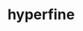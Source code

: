 ---
title: "hyperfine"
layout: cache
categories: [package, develop]
meta: {"compilers": ["apple-clang@16.0.0", "gcc@10.5.0", "gcc@13.3.0"], "num_specs": 22, "num_specs_by_stack": {"developer-tools-aarch64-linux-gnu": 7, "developer-tools-darwin": 8, "developer-tools-x86_64_v3-linux-gnu": 7, "root": 22}, "oss": ["centos7", "rhel8", "sequoia"], "platforms": ["darwin", "linux"], "stacks": ["developer-tools-aarch64-linux-gnu", "developer-tools-darwin", "developer-tools-x86_64_v3-linux-gnu", "root"], "targets": ["aarch64", "x86_64_v3"], "versions": ["1.18.0"]}
spec_details: [{"compiler": "apple-clang@16.0.0", "hash": "25uy2kxue2wp2kxk5lo4iwfvzc2ohpaz", "os": "sequoia", "platform": "darwin", "size": "-", "stacks": ["developer-tools-darwin", "root"], "target": "aarch64", "variants": ["build_system=cargo"], "versions": ["1.18.0"]}, {"compiler": "gcc@13.3.0", "hash": "2dklcr2iuzjy5p5tay2r5ja7l5ggchez", "os": "rhel8", "platform": "linux", "size": "-", "stacks": ["developer-tools-aarch64-linux-gnu", "root"], "target": "aarch64", "variants": ["build_system=cargo"], "versions": ["1.18.0"]}, {"compiler": "apple-clang@16.0.0", "hash": "2vtlkpcstzbourjvkttfuonclw5sk777", "os": "sequoia", "platform": "darwin", "size": "-", "stacks": ["developer-tools-darwin", "root"], "target": "aarch64", "variants": ["build_system=cargo"], "versions": ["1.18.0"]}, {"compiler": "gcc@10.5.0", "hash": "3ihutjocnpajgstgzhx2yolsr7j5uc7g", "os": "centos7", "platform": "linux", "size": "-", "stacks": ["developer-tools-x86_64_v3-linux-gnu", "root"], "target": "x86_64_v3", "variants": ["build_system=cargo"], "versions": ["1.18.0"]}, {"compiler": "gcc@10.5.0", "hash": "5647wqzdcv7w6lu4w35lvd3foi6bhlk7", "os": "centos7", "platform": "linux", "size": "-", "stacks": ["developer-tools-x86_64_v3-linux-gnu", "root"], "target": "x86_64_v3", "variants": ["build_system=cargo"], "versions": ["1.18.0"]}, {"compiler": "gcc@13.3.0", "hash": "6pbk32svlnxgey6ahbo7h3z74vjditq5", "os": "rhel8", "platform": "linux", "size": "-", "stacks": ["developer-tools-aarch64-linux-gnu", "root"], "target": "aarch64", "variants": ["build_system=cargo"], "versions": ["1.18.0"]}, {"compiler": "apple-clang@16.0.0", "hash": "7ukjx3xowp2npbfeecvykmpop3gbsyaj", "os": "sequoia", "platform": "darwin", "size": "-", "stacks": ["developer-tools-darwin", "root"], "target": "aarch64", "variants": ["build_system=cargo"], "versions": ["1.18.0"]}, {"compiler": "apple-clang@16.0.0", "hash": "c5oh5lszgnikifjqaxj37r56tweyd44p", "os": "sequoia", "platform": "darwin", "size": "-", "stacks": ["developer-tools-darwin", "root"], "target": "aarch64", "variants": ["build_system=cargo"], "versions": ["1.18.0"]}, {"compiler": "gcc@13.3.0", "hash": "f6krcsglvokrfhydbae4ffjbg766yizd", "os": "rhel8", "platform": "linux", "size": "-", "stacks": ["developer-tools-aarch64-linux-gnu", "root"], "target": "aarch64", "variants": ["build_system=cargo"], "versions": ["1.18.0"]}, {"compiler": "apple-clang@16.0.0", "hash": "jwtoanaj7wmrlemvil7g655gp24wjjfh", "os": "sequoia", "platform": "darwin", "size": "-", "stacks": ["developer-tools-darwin", "root"], "target": "aarch64", "variants": ["build_system=cargo"], "versions": ["1.18.0"]}, {"compiler": "apple-clang@16.0.0", "hash": "keow6s5gilxlp5mlqqwwemansihekwhm", "os": "sequoia", "platform": "darwin", "size": "-", "stacks": ["developer-tools-darwin", "root"], "target": "aarch64", "variants": ["build_system=cargo"], "versions": ["1.18.0"]}, {"compiler": "gcc@10.5.0", "hash": "m2rxyvq7ziwjvnb5kj633gj4dt4wyrfk", "os": "centos7", "platform": "linux", "size": "-", "stacks": ["developer-tools-x86_64_v3-linux-gnu", "root"], "target": "x86_64_v3", "variants": ["build_system=cargo"], "versions": ["1.18.0"]}, {"compiler": "gcc@10.5.0", "hash": "mbwugp63syebgpyobhe72s6prqryhqrn", "os": "centos7", "platform": "linux", "size": "-", "stacks": ["developer-tools-x86_64_v3-linux-gnu", "root"], "target": "x86_64_v3", "variants": ["build_system=cargo"], "versions": ["1.18.0"]}, {"compiler": "apple-clang@16.0.0", "hash": "mujs4rnnylxtvjw6vilumm5gzzqvmj2k", "os": "sequoia", "platform": "darwin", "size": "-", "stacks": ["developer-tools-darwin", "root"], "target": "aarch64", "variants": ["build_system=cargo"], "versions": ["1.18.0"]}, {"compiler": "gcc@10.5.0", "hash": "qkzxcgtkjp3sg43jmotk5p4trlypv75h", "os": "centos7", "platform": "linux", "size": "-", "stacks": ["developer-tools-x86_64_v3-linux-gnu", "root"], "target": "x86_64_v3", "variants": ["build_system=cargo"], "versions": ["1.18.0"]}, {"compiler": "gcc@13.3.0", "hash": "s2wowmn6r4wjxbp7hzdezbkpsyiu3qjz", "os": "rhel8", "platform": "linux", "size": "-", "stacks": ["developer-tools-aarch64-linux-gnu", "root"], "target": "aarch64", "variants": ["build_system=cargo"], "versions": ["1.18.0"]}, {"compiler": "apple-clang@16.0.0", "hash": "seiww45xdunsrtxmbnwqoxpgwt4nuwny", "os": "sequoia", "platform": "darwin", "size": "-", "stacks": ["developer-tools-darwin", "root"], "target": "aarch64", "variants": ["build_system=cargo"], "versions": ["1.18.0"]}, {"compiler": "gcc@13.3.0", "hash": "sfcd4j3hlf6z6basx4kqijhzp6tmhnit", "os": "rhel8", "platform": "linux", "size": "-", "stacks": ["developer-tools-aarch64-linux-gnu", "root"], "target": "aarch64", "variants": ["build_system=cargo"], "versions": ["1.18.0"]}, {"compiler": "gcc@13.3.0", "hash": "ss6m3bripdlhs6bq4p5kvrgzupwzmw77", "os": "rhel8", "platform": "linux", "size": "-", "stacks": ["developer-tools-aarch64-linux-gnu", "root"], "target": "aarch64", "variants": ["build_system=cargo"], "versions": ["1.18.0"]}, {"compiler": "gcc@13.3.0", "hash": "xx4o7yzjx4c2y2cswg4lyxsdymo2leiu", "os": "rhel8", "platform": "linux", "size": "-", "stacks": ["developer-tools-aarch64-linux-gnu", "root"], "target": "aarch64", "variants": ["build_system=cargo"], "versions": ["1.18.0"]}, {"compiler": "gcc@10.5.0", "hash": "yrdsn2vmwm3anwbtkos7prjnrgue5rgd", "os": "centos7", "platform": "linux", "size": "-", "stacks": ["developer-tools-x86_64_v3-linux-gnu", "root"], "target": "x86_64_v3", "variants": ["build_system=cargo"], "versions": ["1.18.0"]}, {"compiler": "gcc@10.5.0", "hash": "yz57csk46huybbfkby6qzbwuhw2sslk4", "os": "centos7", "platform": "linux", "size": "-", "stacks": ["developer-tools-x86_64_v3-linux-gnu", "root"], "target": "x86_64_v3", "variants": ["build_system=cargo"], "versions": ["1.18.0"]}]
---